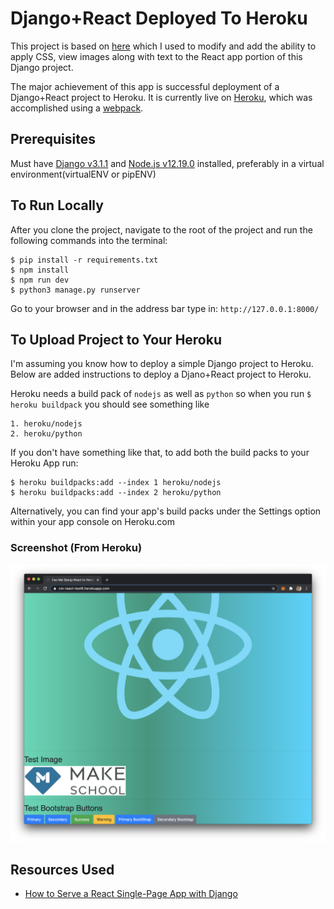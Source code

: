 # Django+React Deployed To Heroku
This project is based on [here](https://github.com/zachtylr21/django-react-starter) which I used to modify and add the ability to apply CSS, view images along with text to the React app portion of this Django project.

The major achievement of this app is successful deployment of a Django+React project to Heroku. It is currently live on [Heroku](https://cm-react-test6.herokuapp.com/), which was accomplished using a [webpack](https://webpack.js.org/).

## Prerequisites
Must have [Django v3.1.1](https://docs.djangoproject.com/en/3.1/topics/install/) and [Node.js v12.19.0](https://nodejs.org/en/) installed, preferably in a virtual environment(virtualENV or pipENV)

## To Run Locally
After you clone the project, navigate to the root of the project and run the following commands into the terminal:

```
$ pip install -r requirements.txt
$ npm install
$ npm run dev
$ python3 manage.py runserver
```
Go to your browser and in the address bar type in: `http://127.0.0.1:8000/`

## To Upload Project to Your Heroku
I'm assuming you know how to deploy a simple Django project to Heroku. Below are added instructions to deploy a Djano+React project to Heroku.

Heroku needs a build pack of `nodejs` as well as `python` so when you run  `$ heroku buildpack` you should see something like 
```
1. heroku/nodejs
2. heroku/python
```

If you don't have something like that, to add both the build packs to your Heroku App run:
```
$ heroku buildpacks:add --index 1 heroku/nodejs
$ heroku buildpacks:add --index 2 heroku/python
```

Alternatively, you can find your app's build packs under the Settings option within your app console on Heroku.com

### Screenshot (From Heroku)
![](demo.png)

## Resources Used
* [How to Serve a React Single-Page App with Django](https://dev.to/zachtylr21/how-to-serve-a-react-single-page-app-with-django-1a1l)